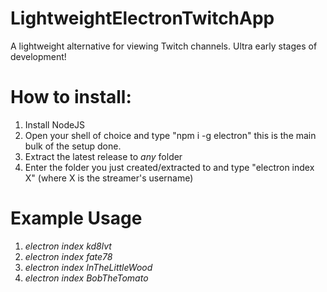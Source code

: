 # LightweightElectronTwitchApp
A lightweight alternative for viewing Twitch channels. Ultra early stages of development!

# How to install:

1. Install NodeJS
2. Open your shell of choice and type "npm i -g electron" this is the main bulk of the setup done.
3. Extract the latest release to *any* folder
4. Enter the folder you just created/extracted to and type "electron index X" (where X is the streamer's username)

# Example Usage

1. *electron index kd8lvt*
2. *electron index fate78*
3. *electron index InTheLittleWood*
4. *electron index BobTheTomato*
